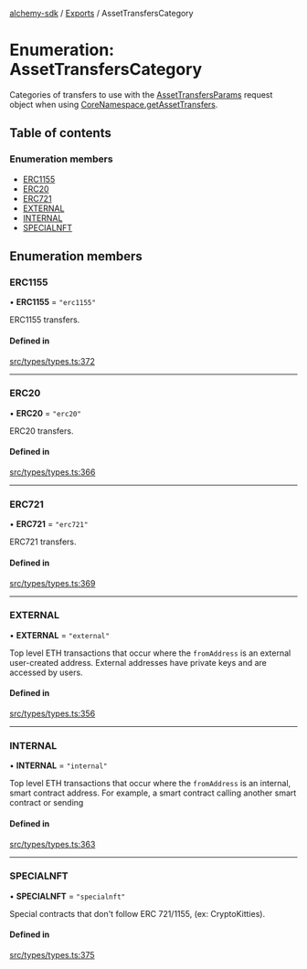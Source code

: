 [alchemy-sdk](../README.md) / [Exports](../modules.md) / AssetTransfersCategory

# Enumeration: AssetTransfersCategory

Categories of transfers to use with the [AssetTransfersParams](../interfaces/AssetTransfersParams.md) request
object when using [CoreNamespace.getAssetTransfers](../classes/CoreNamespace.md#getassettransfers).

## Table of contents

### Enumeration members

- [ERC1155](AssetTransfersCategory.md#erc1155)
- [ERC20](AssetTransfersCategory.md#erc20)
- [ERC721](AssetTransfersCategory.md#erc721)
- [EXTERNAL](AssetTransfersCategory.md#external)
- [INTERNAL](AssetTransfersCategory.md#internal)
- [SPECIALNFT](AssetTransfersCategory.md#specialnft)

## Enumeration members

### ERC1155

• **ERC1155** = `"erc1155"`

ERC1155 transfers.

#### Defined in

[src/types/types.ts:372](https://github.com/alchemyplatform/alchemy-sdk-js/blob/a162d40/src/types/types.ts#L372)

___

### ERC20

• **ERC20** = `"erc20"`

ERC20 transfers.

#### Defined in

[src/types/types.ts:366](https://github.com/alchemyplatform/alchemy-sdk-js/blob/a162d40/src/types/types.ts#L366)

___

### ERC721

• **ERC721** = `"erc721"`

ERC721 transfers.

#### Defined in

[src/types/types.ts:369](https://github.com/alchemyplatform/alchemy-sdk-js/blob/a162d40/src/types/types.ts#L369)

___

### EXTERNAL

• **EXTERNAL** = `"external"`

Top level ETH transactions that occur where the `fromAddress` is an
external user-created address. External addresses have private keys and are
accessed by users.

#### Defined in

[src/types/types.ts:356](https://github.com/alchemyplatform/alchemy-sdk-js/blob/a162d40/src/types/types.ts#L356)

___

### INTERNAL

• **INTERNAL** = `"internal"`

Top level ETH transactions that occur where the `fromAddress` is an
internal, smart contract address. For example, a smart contract calling
another smart contract or sending

#### Defined in

[src/types/types.ts:363](https://github.com/alchemyplatform/alchemy-sdk-js/blob/a162d40/src/types/types.ts#L363)

___

### SPECIALNFT

• **SPECIALNFT** = `"specialnft"`

Special contracts that don't follow ERC 721/1155, (ex: CryptoKitties).

#### Defined in

[src/types/types.ts:375](https://github.com/alchemyplatform/alchemy-sdk-js/blob/a162d40/src/types/types.ts#L375)
